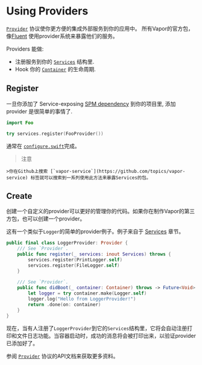 # Using Providers

[`Provider`](https://api.vapor.codes/service/latest/Service/Protocols/Provider.html) 协议使你更方便的集成外部服务到你的应用中。 所有Vapor的官方包，像[Fluent](../fluent/getting-started.md) 使用provider系统来暴露他们的服务。

Providers 能做:

- 注册服务到你的 [`Services`](https://api.vapor.codes/service/latest/Service/Structs/Services.html) 结构里.
- Hook 你的 [`Container`](https://api.vapor.codes/service/latest/Service/Protocols/Container.html) 的生命周期.

## Register

一旦你添加了 Service-exposing [SPM dependency](../getting-started/spm/#dependencies) 到你的项目里, 添加 provider 是很简单的事情了.

```swift
import Foo

try services.register(FooProvider())
```

通常在 [`configure.swift`](../getting-started/structure/#configureswift)完成。

> 注意
>
	>你在Github上搜索 [`vapor-service`](https://github.com/topics/vapor-service) 标签就可以搜索到一系列使用此方法来暴露Services的包。 


## Create

创建一个自定义的provider可以更好的管理你的代码。如果你在制作Vapor的第三方包，也可以创建一个provider。

这有一个类似于`Logger`的简单的provider例子。例子来自于 [Services](services.md) 章节。

```swift
public final class LoggerProvider: Provider {
    /// See `Provider`.
    public func register(_ services: inout Services) throws {
		services.register(PrintLogger.self)
		services.register(FileLogger.self)
    }
    
    /// See `Provider`.
    public func didBoot(_ container: Container) throws -> Future<Void> {
    	let logger = try container.make(Logger.self)
    	logger.log("Hello from LoggerProvider!")
    	return .done(on: container)
    }
}
```

现在，当有人注册了`LoggerProvider`到它的`Services`结构里，它将会自动注册打印和文件日志功能。当容器启动时，成功的消息将会被打印出来，以验证provider已添加好了。

参阅 [`Provider`](https://api.vapor.codes/service/latest/Service/Protocols/Provider.html) 协议的API文档来获取更多资料。